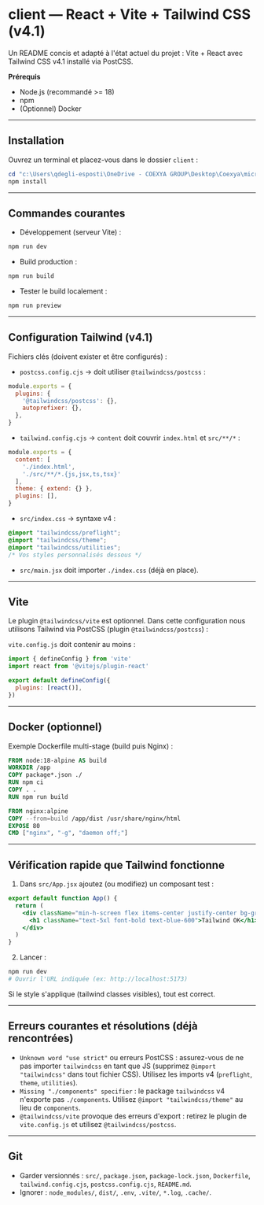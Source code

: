 
# client — React + Vite + Tailwind CSS (v4.1)

Un README concis et adapté à l'état actuel du projet : Vite + React avec Tailwind CSS v4.1 installé via PostCSS.

**Prérequis**
- Node.js (recommandé >= 18)
- npm
- (Optionnel) Docker

---

## Installation

Ouvrez un terminal et placez-vous dans le dossier `client` :

```powershell
cd "c:\Users\qdegli-esposti\OneDrive - COEXYA GROUP\Desktop\Coexya\micro-saas-QD\pwa-planteau-api\client"
npm install
```

---

## Commandes courantes

- Développement (serveur Vite) :
```powershell
npm run dev
```

- Build production :
```powershell
npm run build
```

- Tester le build localement :
```powershell
npm run preview
```

---

## Configuration Tailwind (v4.1)

Fichiers clés (doivent exister et être configurés) :

- `postcss.config.cjs` → doit utiliser `@tailwindcss/postcss` :

```javascript
module.exports = {
  plugins: {
    '@tailwindcss/postcss': {},
    autoprefixer: {},
  },
}
```

- `tailwind.config.cjs` → `content` doit couvrir `index.html` et `src/**/*` :

```javascript
module.exports = {
  content: [
    './index.html',
    './src/**/*.{js,jsx,ts,tsx}'
  ],
  theme: { extend: {} },
  plugins: [],
}
```

- `src/index.css` → syntaxe v4 :

```css
@import "tailwindcss/preflight";
@import "tailwindcss/theme";
@import "tailwindcss/utilities";
/* Vos styles personnalisés dessous */
```

- `src/main.jsx` doit importer `./index.css` (déjà en place).

---

## Vite

Le plugin `@tailwindcss/vite` est optionnel. Dans cette configuration nous utilisons Tailwind via PostCSS (plugin `@tailwindcss/postcss`) :

`vite.config.js` doit contenir au moins :

```javascript
import { defineConfig } from 'vite'
import react from '@vitejs/plugin-react'

export default defineConfig({
  plugins: [react()],
})
```

---

## Docker (optionnel)

Exemple Dockerfile multi-stage (build puis Nginx) :

```dockerfile
FROM node:18-alpine AS build
WORKDIR /app
COPY package*.json ./
RUN npm ci
COPY . .
RUN npm run build

FROM nginx:alpine
COPY --from=build /app/dist /usr/share/nginx/html
EXPOSE 80
CMD ["nginx", "-g", "daemon off;"]
```

---

## Vérification rapide que Tailwind fonctionne

1. Dans `src/App.jsx` ajoutez (ou modifiez) un composant test :

```jsx
export default function App() {
  return (
    <div className="min-h-screen flex items-center justify-center bg-gray-100">
      <h1 className="text-5xl font-bold text-blue-600">Tailwind OK</h1>
    </div>
  )
}
```

2. Lancer :

```powershell
npm run dev
# Ouvrir l'URL indiquée (ex: http://localhost:5173)
```

Si le style s'applique (tailwind classes visibles), tout est correct.

---

## Erreurs courantes et résolutions (déjà rencontrées)

- `Unknown word "use strict"` ou erreurs PostCSS : assurez-vous de ne pas importer `tailwindcss` en tant que JS (supprimez `@import "tailwindcss"` dans tout fichier CSS). Utilisez les imports v4 (`preflight`, `theme`, `utilities`).
- `Missing "./components" specifier` : le package `tailwindcss` v4 n'exporte pas `./components`. Utilisez `@import "tailwindcss/theme"` au lieu de `components`.
- `@tailwindcss/vite` provoque des erreurs d'export : retirez le plugin de `vite.config.js` et utilisez `@tailwindcss/postcss`.

---

## Git

- Garder versionnés : `src/`, `package.json`, `package-lock.json`, `Dockerfile`, `tailwind.config.cjs`, `postcss.config.cjs`, `README.md`.
- Ignorer : `node_modules/`, `dist/`, `.env`, `.vite/`, `*.log`, `.cache/`.

